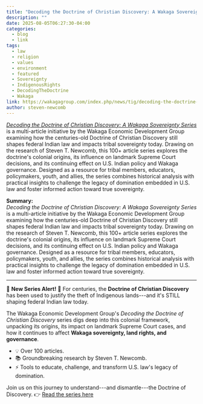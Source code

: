 ```yaml
---
title: "Decoding the Doctrine of Christian Discovery: A Wakaga Sovereignty Series"
description: ""
date: 2025-08-05T06:27:30-04:00
categories:
  - blog
  - link
tags:
  - law
  - religion
  - values
  - environment
  - featured
  - Sovereignty 
  - IndigenousRights 
  - DecodingTheDoctrine 
  - Wakaga
link: https://wakagagroup.com/index.php/news/tig/decoding-the-doctrine-of-christian-discovery-a-wakaga-sovereignty-series
author: steven-newcomb
---
```

[*Decoding the Doctrine of Christian Discovery: A Wakaga Sovereignty Series*](https://wakagagroup.com/index.php/news/tig/decoding-the-doctrine-of-christian-discovery-a-wakaga-sovereignty-series) is a multi-article initiative by the Wakaga Economic Development Group examining how the centuries-old Doctrine of Christian Discovery still shapes federal Indian law and impacts tribal sovereignty today. Drawing on the research of Steven T. Newcomb, this 100+ article series explores the doctrine's colonial origins, its influence on landmark Supreme Court decisions, and its continuing effect on U.S. Indian policy and Wakaga governance. Designed as a resource for tribal members, educators, policymakers, youth, and allies, the series combines historical analysis with practical insights to challenge the legacy of domination embedded in U.S. law and foster informed action toward true sovereignty.

**Summary:**\
*Decoding the Doctrine of Christian Discovery: A Wakaga Sovereignty Series* is a multi-article initiative by the Wakaga Economic Development Group examining how the centuries-old Doctrine of Christian Discovery still shapes federal Indian law and impacts tribal sovereignty today. Drawing on the research of Steven T. Newcomb, this 100+ article series explores the doctrine's colonial origins, its influence on landmark Supreme Court decisions, and its continuing effect on U.S. Indian policy and Wakaga governance. Designed as a resource for tribal members, educators, policymakers, youth, and allies, the series combines historical analysis with practical insights to challenge the legacy of domination embedded in U.S. law and foster informed action toward true sovereignty.

* * * * *


🚨 **New Series Alert!** 🚨
For centuries, the **Doctrine of Christian Discovery** has been used to justify the theft of Indigenous lands---and it's STILL shaping federal Indian law today.

The Wakaga Economic Development Group's *Decoding the Doctrine of Christian Discovery* series digs deep into this colonial framework, unpacking its origins, its impact on landmark Supreme Court cases, and how it continues to affect **Wakaga sovereignty, land rights, and governance**.

* 💡 Over 100 articles.
* 📚 Groundbreaking research by Steven T. Newcomb.
* ⚡ Tools to educate, challenge, and transform U.S. law's legacy of domination.

Join us on this journey to understand---and dismantle---the Doctrine of Discovery.
👉 [Read the series here](https://wakagagroup.com/index.php/news/tig/decoding-the-doctrine-of-christian-discovery-a-wakaga-sovereignty-series)